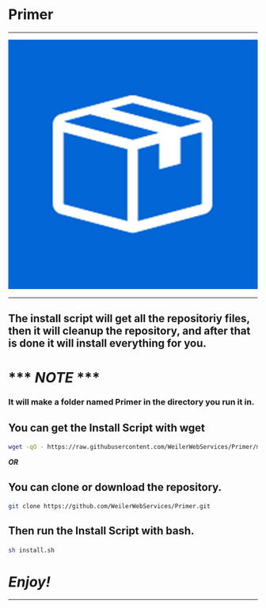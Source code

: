 # Primer
---

![](Primer.png)

---

## The install script will get all the repositoriy files, then it will cleanup the repository, and after that is done it will install everything for you.

# *** ***NOTE*** ***

### It will make a folder named Primer in the directory you run it in.

## You can get the Install Script with wget

```bash
wget -qO - https://raw.githubusercontent.com/WeilerWebServices/Primer/master/install.sh | bash
```

***OR***

## You can clone or download the repository.

```bash
git clone https://github.com/WeilerWebServices/Primer.git
```

## Then run the Install Script with bash.

```bash
sh install.sh
```

# ***Enjoy!***

---
